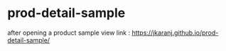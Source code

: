 # prod-detail-sample
after opening a product sample view
link : https://jkaranj.github.io/prod-detail-sample/
